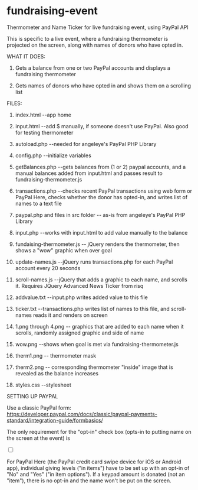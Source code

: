 # fundraising-event
Thermometer and Name Ticker for live fundraising event, using PayPal API


This is specific to a live event, where a fundraising thermometer is projected on the screen, along with names of donors who have opted in.

WHAT IT DOES:

1) Gets a balance from one or two PayPal accounts and displays a fundraising thermometer

2) Gets names of donors who have opted in and shows them on a scrolling list

FILES:


1) index.html --app home

2) input.html --add $ manually, if someone doesn't use PayPal. Also good for testing thermometer


3) autoload.php --needed for angeleye's PayPal PHP Library

4) config.php --initialize variables

5) getBalances.php --gets balances from (1 or 2) paypal accounts, and a manual balances added from input.html and passes result to fundraising-thermometer.js

6) transactions.php --checks recent PayPal transactions using web form or PayPal Here, checks whether the donor has opted-in, and writes list of names to a text file

7) paypal.php and files in src folder -- as-is from angeleye's PayPal PHP Library

8) input.php  --works with input.html to add value manually to the balance


9) fundaising-thermometer.js -- jQuery renders the thermometer, then shows a "wow" graphic when over goal

10) update-names.js --jQuery runs transactions.php for each PayPal account every 20 seconds

11) scroll-names.js --jQuery that adds a graphic to each name, and scrolls it. Requires JQuery Advanced News Ticker from risq


12) addvalue.txt --input.php writes added value to this file

13) ticker.txt --transactions.php writes list of names to this file, and scroll-names reads it and renders on screen


14) 1.png through 4.png -- graphics that are added to each name when it scrolls, randomly assigned graphic and side of name

15) wow.png --shows when goal is met via fundraising-thermometer.js

16) therm1.png -- thermometer mask

17) therm2.png -- corresponding thermometer "inside" image that is revealed as the balance increases


18) styles.css --stylesheet


SETTING UP PAYPAL

Use a classic PayPal form: https://developer.paypal.com/docs/classic/paypal-payments-standard/integration-guide/formbasics/

The only requirement for the "opt-in" check box (opts-in to putting name on the screen at the event) is 

<input type="checkbox" id="os0" name="os0" value="Yes">
<input type="hidden" name="on0" value="Opt In">

For PayPal Here (the PayPal credit card swipe device for iOS or Android app), individual giving levels ("in items") have to be set up with an opt-in of "No" and "Yes" ("in item options"). If a keypad amount is donated (not an "item"), there is no opt-in and the name won't be put on the screen.
